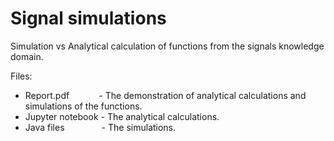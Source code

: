 # Signal simulations
Simulation vs Analytical calculation of functions from the signals knowledge domain.

Files:
- Report.pdf &nbsp;&nbsp;&nbsp;&nbsp;&nbsp;&nbsp;&nbsp;&nbsp;&nbsp;&nbsp;&nbsp;- The demonstration of analytical calculations and simulations of the functions.
- Jupyter notebook  - The analytical calculations.
- Java files &nbsp;&nbsp;&nbsp;&nbsp;&nbsp;&nbsp;&nbsp;&nbsp;&nbsp;&nbsp;&nbsp;&nbsp;&nbsp; - The simulations.

